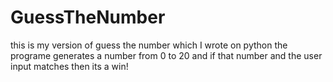 # GuessTheNumber
this is my version of guess the number which I wrote on python
the programe generates a number from 0 to 20 and if that number and the user input matches then its a win!
